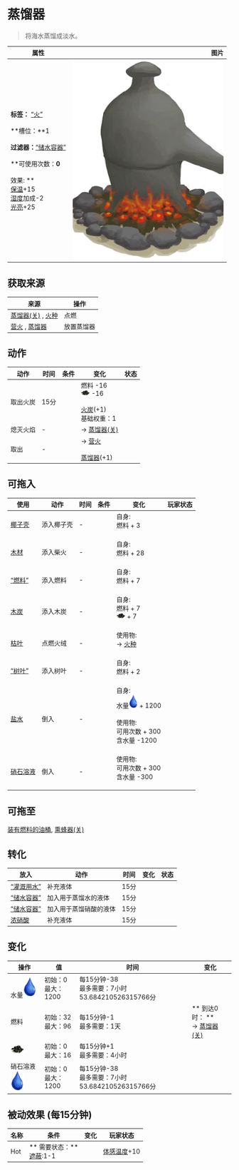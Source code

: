 # 蒸馏器  
> 将海水蒸馏成淡水。  
  
  属性  |   图片   
 ----  |  ----:   
 **标签：**	[“火”](tag_Fire.md)<br><br>**槽位：**1<br><br>**过滤器：**[“储水容器”](tag_WaterContainer.md)<br><br>**可使用次数：**0<br><br>** 效果: **<br>[保温](InsulationCold.md)+15<br>[湿度](Wetness.md)加成-2<br>[光亮](Light.md)+25  |  ![](Sprite/AlembicOn.png)   
  
## 获取来源  
来源  |  操作  
----  |  ----  
[蒸馏器(关)](AlembicOff.md) , [火种](TinderLit.md)  |  点燃  
[营火](Campfire.md) , [蒸馏器](AlembicUndeployed.md)  |  放置蒸馏器  
## 动作  
动作  |  时间  |  条件  |  变化  |  状态  
----  |  ----  |  ----  |  ----  |  ----  
取出火炭<br>  |  15分  |    |  燃料  -16<br><img decoding="async" src="Sprite/Charcoal.png" style="width:20px;">  -16<br><br>[火炭](Embers.md)(+1)<br>基础权重：1<br>  |    
熄灭火焰<br>  |  -  |    |  → [蒸馏器(关)](AlembicOff.md)<br>  |    
取出<br>  |  -  |    |  → [营火](Campfire.md)<br><br>[蒸馏器](AlembicUndeployed.md)(+1)<br>  |    
## 可拖入  
使用  |  动作  |  时间  |  条件  |  变化  |  玩家状态  
----  |  ----  |  ----  |  ----  |  ----  |  ----  
[椰子壳](CoconutShell.md)  |  添入椰子壳  |  -  |    |  自身:<br>燃料 + 3<br><br>  |    
[木材](Wood.md)  |  添入柴火  |  -  |    |  自身:<br>燃料 + 28<br><br>  |    
[“燃料”](tag_Fuel.md)  |  添入燃料  |  -  |    |  自身:<br>燃料 + 7<br><br>  |    
[木炭](Charcoal.md)  |  添入木炭  |  -  |    |  自身:<br>燃料 + 7<br><img decoding="async" src="Sprite/Charcoal.png" style="width:20px;"> + 7<br><br>  |    
[枯叶](LeavesDry.md)  |  点燃火绒  |  -  |    |  使用物:<br>→ [火种](TinderLit.md)<br><br>  |    
[“树叶”](tag_Leaves.md)  |  添入树叶  |  -  |    |  自身:<br>燃料 + 2<br><br>  |    
[盐水](LQ_WaterSalt.md)  |  倒入  |  -  |    |  自身:<br>水量<img decoding="async" src="Sprite/Thirst.png" style="width:20px;"> + 1200<br><br>使用物:<br>可用次数 + 300<br>含水量  -1200<br><br>  |    
[硝石溶液](LQ_DissolvedNiter.md)  |  倒入  |  -  |    |  使用物:<br>可用次数 + 300<br>含水量  -300<br><br>  |    
## 可拖至  
[装有燃料的油桶](JerrycanFuel.md), [熏蜂器(关)](BeeSmokerOff.md)  
## 转化  
放入  |  动作  |  时间  |  变化  |  状态  
----  |  ----  |  ----  |  ----  |  ----  
[“灌溉用水”](tag_WaterFresh.md)  |  补充液体  |  15分  |    |    
[“储水容器”](tag_WaterContainer.md)  |  加入用于蒸馏水的液体  |  15分  |    |    
[“储水容器”](tag_WaterContainer.md)  |  加入用于蒸馏硝酸的液体  |  15分  |    |    
[浓硝酸](LQ_AquaFortis.md)  |  补充液体  |  15分  |    |    
## 变化   
操作  |  值  |  时间  |  变化  
----  |  ----  |  ----  |  ----  
水量<img decoding="async" src="Sprite/Thirst.png" style="width:30px;">  |  初始：0<br>最大：1200  |  每15分钟-38<br>最多需要：7小时53.684210526315766分  |    
燃料  |  初始：32<br>最大：96  |  每15分钟-1<br>最多需要：1天  |  ** 到达0时： **<br>→ [蒸馏器(关)](AlembicOff.md)  
<img decoding="async" src="Sprite/Charcoal.png" style="width:30px;">  |  初始：0<br>最大：16  |  每15分钟+1<br>最多需要：4小时  |    
硝石溶液<img decoding="async" src="Sprite/Thirst.png" style="width:30px;">  |  初始：0<br>最大：1200  |  每15分钟-38<br>最多需要：7小时53.684210526315766分  |    
## 被动效果 (每15分钟)  
名称  |  条件  |  变化  |  玩家状态  
----  |  ----  |  ----  |  ----  
Hot  |  ** 需要状态：**<br>[遮蔽](Sheltered.md):1-1  |    |  [体感温度](TemperaturePerceived.md)+10  
